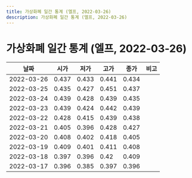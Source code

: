 ```yaml
---
title: 가상화폐 일간 통계 (엘프, 2022-03-26)
description: 가상화폐 일간 통계 (엘프, 2022-03-26)
---
```


가상화폐 일간 통계 (엘프, 2022-03-26)
===

|날짜|시가|저가|고가|종가|비고|
|--|--|--|--|--|--|
|2022-03-26|0.437|0.433|0.441|0.434|    |
|2022-03-25|0.435|0.427|0.451|0.437|    |
|2022-03-24|0.439|0.428|0.439|0.435|    |
|2022-03-23|0.439|0.424|0.442|0.439|    |
|2022-03-22|0.428|0.415|0.439|0.438|    |
|2022-03-21|0.405|0.396|0.428|0.427|    |
|2022-03-20|0.408|0.402|0.418|0.405|    |
|2022-03-19|0.409|0.401|0.411|0.408|    |
|2022-03-18|0.397|0.396|0.42|0.409|    |
|2022-03-17|0.396|0.385|0.397|0.396|    |
